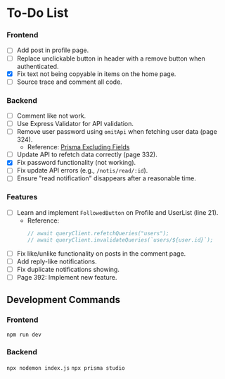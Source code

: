 # To-Do List

### Frontend
- [ ] Add post in profile page.
- [ ] Replace unclickable button in header with a remove button when authenticated.
- [x] Fix text not being copyable in items on the home page.
- [ ] Source trace and comment all code.

### Backend
- [ ] Comment like not work.
- [ ] Use Express Validator for API validation.
- [ ] Remove user password using `omitApi` when fetching user data (page 324). 
  - Reference: [Prisma Excluding Fields](https://www.prisma.io/docs/orm/prisma-client/queries/excluding-fields)
- [ ] Update API to refetch data correctly (page 332).
- [x] Fix password functionality (not working).
- [ ] Fix update API errors (e.g., `/notis/read/:id`).
- [ ] Ensure "read notification" disappears after a reasonable time.

### Features
- [ ] Learn and implement `FollowedButton` on Profile and UserList (line 21).
  - Reference:
    ```javascript
    // await queryClient.refetchQueries("users");
    // await queryClient.invalidateQueries(`users/${user.id}`);
    ```
- [ ] Fix like/unlike functionality on posts in the comment page.
- [ ] Add reply-like notifications.
- [ ] Fix duplicate notifications showing.
- [ ] Page 392: Implement new feature.

## Development Commands

### Frontend
`npm run dev`

### Backend
`npx nodemon index.js`
`npx prisma studio`